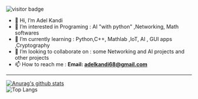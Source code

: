 ![visitor badge](https://visitor-badge.glitch.me/badge?page_id=adelkandi.visitor-badge)


- 👋 Hi, I’m Adel Kandi
- 👀 I’m interested in Programing : AI "with python" ,Networking, Math softwares 
- 🌱 I’m currently learning : Python,C++, Mathlab ,IoT, AI , GUI apps ,Cryptography
- 💞️ I’m looking to collaborate on : some Networking and AI projects and other projects
- 📫 How to reach me : **Email: adelkandi68@gmail.com**
_____________________________________________________________________________________________________
<!---
SDHIGHway/SDHIGHway is a ✨ special ✨ repository because its `README.md` (this file) appears on your GitHub profile.
You can click the Preview link to take a look at your changes.
--->
[![Anurag's github stats](https://github-readme-stats.vercel.app/api?username=adelkandi&theme=gruvbox)](https://github.com/adelkandi/github-readme-stats)  
![Top Langs](https://github-readme-stats.vercel.app/api/top-langs/?username=adelkandi&layout=compact&theme=gruvbox)